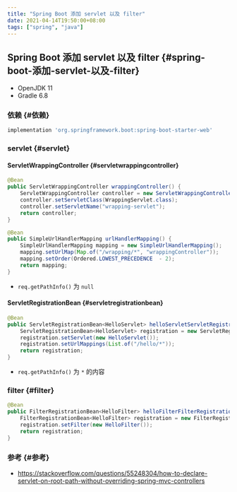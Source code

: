 ```yaml
---
title: "Spring Boot 添加 servlet 以及 filter"
date: 2021-04-14T19:50:00+08:00
tags: ["spring", "java"]
---
```


## Spring Boot 添加 servlet 以及 filter {#spring-boot-添加-servlet-以及-filter}

-   OpenJDK 11
-   Gradle 6.8


### 依赖 {#依赖}

```groovy
implementation 'org.springframework.boot:spring-boot-starter-web'
```


### servlet {#servlet}


#### ServletWrappingController {#servletwrappingcontroller}

```java
@Bean
public ServletWrappingController wrappingController() {
    ServletWrappingController controller = new ServletWrappingController();
    controller.setServletClass(WrappingServlet.class);
    controller.setServletName("wrapping-servlet");
    return controller;
}

@Bean
public SimpleUrlHandlerMapping urlHandlerMapping() {
    SimpleUrlHandlerMapping mapping = new SimpleUrlHandlerMapping();
    mapping.setUrlMap(Map.of("/wrapping/*", "wrappingController"));
    mapping.setOrder(Ordered.LOWEST_PRECEDENCE  - 2);
    return mapping;
}
```

-   `req.getPathInfo()` 为 `null`


#### ServletRegistrationBean {#servletregistrationbean}

```java
@Bean
public ServletRegistrationBean<HelloServlet> helloServletServletRegistrationBean() {
    ServletRegistrationBean<HelloServlet> registration = new ServletRegistrationBean<>();
    registration.setServlet(new HelloServlet());
    registration.setUrlMappings(List.of("/hello/*"));
    return registration;
}
```

-   `req.getPathInfo()` 为 `*` 的内容


### filter {#filter}

```java
@Bean
public FilterRegistrationBean<HelloFilter> helloFilterFilterRegistrationBean() {
    FilterRegistrationBean<HelloFilter> registration = new FilterRegistrationBean<>();
    registration.setFilter(new HelloFilter());
    return registration;
}
```


### 参考 {#参考}

-   <https://stackoverflow.com/questions/55248304/how-to-declare-servlet-on-root-path-without-overriding-spring-mvc-controllers>
